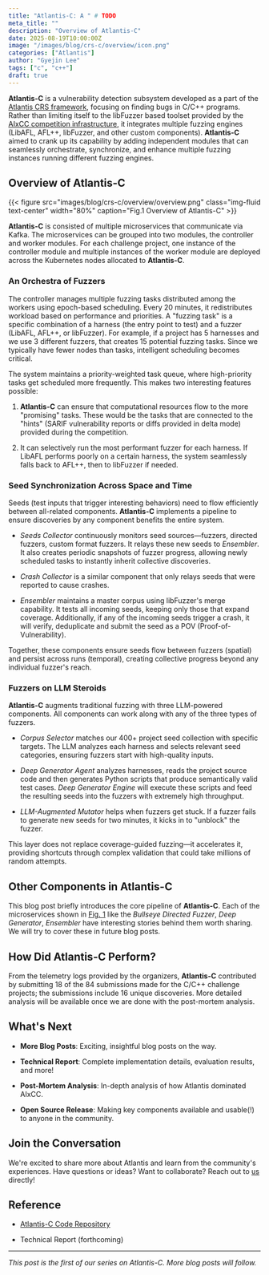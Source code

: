 ```yaml
---
title: "Atlantis-C: A " # TODO
meta_title: ""
description: "Overview of Atlantis-C"
date: 2025-08-19T10:00:00Z
image: "/images/blog/crs-c/overview/icon.png"
categories: ["Atlantis"]
author: "Gyejin Lee"
tags: ["c", "c++"]
draft: true
---
```


**Atlantis-C** is a vulnerability detection subsystem developed as a part of the [Atlantis CRS framework](https://team-atlanta.github.io/blog/post-atl-infra/), focusing on finding bugs in C/C++ programs.
Rather than limiting itself to the libFuzzer based toolset provided by the [AIxCC competition infrastructure](https://github.com/aixcc-finals/oss-fuzz-aixcc/),
it integrates multiple fuzzing engines (LibAFL, AFL++, libFuzzer, and other custom components).
**Atlantis-C** aimed to crank up its capability by adding independent modules
that can seamlessly orchestrate, synchronize, and enhance
multiple fuzzing instances running different fuzzing engines.

## Overview of **Atlantis-C**

{{< figure src="images/blog/crs-c/overview/overview.png" class="img-fluid text-center" width="80%" caption="Fig.1 Overview of Atlantis-C" >}}

**Atlantis-C** is consisted of multiple microservices that communicate via Kafka.
The microservices can be grouped into two modules, the controller and worker modules.
For each challenge project, one instance of the controller module and multiple instances of the worker module
are deployed across the Kubernetes nodes allocated to **Atlantis-C**.

### An Orchestra of Fuzzers

The controller manages multiple fuzzing tasks distributed among the workers using epoch-based scheduling.
Every 20 minutes, it redistributes workload based on performance and priorities.
A "fuzzing task" is a specific combination of a harness (the entry point to test)
and a fuzzer (LibAFL, AFL++, or libFuzzer).
For example, if a project has 5 harnesses and we use 3 different fuzzers, that creates 15 potential fuzzing tasks.
Since we typically have fewer nodes than tasks, intelligent scheduling becomes critical.

The system maintains a priority-weighted task queue, where high-priority tasks get scheduled more frequently.
This makes two interesting features possible:

1. **Atlantis-C** can ensure that computational resources flow to the more "promising" tasks.
These would be the tasks that are connected to the "hints"
(SARIF vulnerability reports or diffs provided in delta mode) provided during the competition.

2. It can selectively run the most performant fuzzer for each harness.
If LibAFL performs poorly on a certain harness, the system seamlessly falls back to AFL++, then to libFuzzer if needed.

### Seed Synchronization Across Space and Time

Seeds (test inputs that trigger interesting behaviors) need to flow efficiently between all-related components.
**Atlantis-C** implements a pipeline to ensure discoveries by any component benefits the entire system.

- *Seeds Collector* continuously monitors seed sources—fuzzers, directed fuzzers, custom format fuzzers. 
It relays these new seeds to *Ensembler*.
It also creates periodic snapshots of fuzzer progress,
allowing newly scheduled tasks to instantly inherit collective discoveries.

- *Crash Collector* is a similar component that only relays seeds that were reported to cause crashes.

- *Ensembler* maintains a master corpus using libFuzzer's merge capability.
It tests all incoming seeds, keeping only those that expand coverage.
Additionally, if any of the incoming seeds trigger a crash,
it will verify, deduplicate and submit the seed as a POV (Proof-of-Vulnerability).

Together, these components ensure seeds flow between fuzzers (spatial) and persist across runs (temporal),
creating collective progress beyond any individual fuzzer's reach.

### Fuzzers on LLM Steroids

**Atlantis-C** augments traditional fuzzing with three LLM-powered components.
All components can work along with any of the three types of fuzzers.

- *Corpus Selector* matches our 400+ project seed collection with specific targets.
The LLM analyzes each harness and selects relevant seed categories,
ensuring fuzzers start with high-quality inputs.

- *Deep Generator Agent* analyzes harnesses, reads the project source code and then generates Python scripts
that produce semantically valid test cases.
*Deep Generator Engine* will execute these scripts and feed the resulting seeds into the fuzzers with extremely high throughput.

- *LLM-Augmented Mutator* helps when fuzzers get stuck.
If a fuzzer fails to generate new seeds for two minutes, it kicks in to "unblock" the fuzzer.

This layer does not replace coverage-guided fuzzing—it accelerates it,
providing shortcuts through complex validation that could take millions of random attempts.

## Other Components in **Atlantis-C**

This blog post briefly introduces the core pipeline of **Atlantis-C**.
Each of the microservices shown in [Fig. 1](#overview-of-atlantis-c)
like the *Bullseye Directed Fuzzer*, *Deep Generator*, *Ensembler* have interesting stories behind them worth sharing.
We will try to cover these in future blog posts.

## How Did **Atlantis-C** Perform?

From the telemetry logs provided by the organizers,
**Atlantis-C** contributed by submitting 18 of the 84 submissions made for the C/C++ challenge projects;
the submissions include 16 unique discoveries.
More detailed analysis will be available once we are done with the post-mortem analysis.

## What's Next

- **More Blog Posts**: Exciting, insightful blog posts on the way.

- **Technical Report**: Complete implementation details, evaluation results, and more!

- **Post-Mortem Analysis**: In-depth analysis of how Atlantis dominated AIxCC.

- **Open Source Release**: Making key components available and usable(!) to anyone in the community.

## Join the Conversation

We're excited to share more about Atlantis and learn from the community's experiences.
Have questions or ideas? Want to collaborate?
Reach out to [us](https://www.linkedin.com/company/team-atlanta/) directly!

## Reference

- [Atlantis-C Code Repository](https://github.com/Team-Atlanta/aixcc-afc-atlantis/tree/main/example-crs-webservice/crs-userspace)

- Technical Report (forthcoming)

---

*This post is the first of our series on Atlantis-C. More blog posts will follow.*

